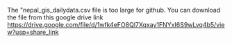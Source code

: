 The "nepal_gis_dailydata.csv file is too large for github.
You can download the file  from this google drive link
https://drive.google.com/file/d/1wfk4eFO8Ql7Xqxay1FNYxI6S9wLvq4b5/view?usp=share_link

